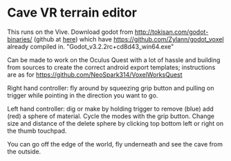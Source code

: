 # Cave VR terrain editor
This runs on the Vive.  Download godot from http://tokisan.com/godot-binaries/ (github at [here](https://github.com/tinmanjuggernaut/voxelgame)) which have https://github.com/Zylann/godot_voxel already compiled in.
"Godot_v3.2.2rc+cd8d43_win64.exe"  

Can be made to work on the Oculus Quest with a lot of hassle and building from sources to create the correct android export templates; instructions are as for https://github.com/NeoSpark314/VoxelWorksQuest

Right hand controller: fly around by squeezing grip button and pulling on trigger while pointing in the direction you want to go.

Left hand controller: dig or make by holding trigger to remove (blue) add (red) a sphere of material.  Cycle the modes with the grip button.  Change size and distance of the delete sphere by clicking top bottom left or right on the thumb touchpad.

You can go off the edge of the world, fly underneath and see the cave from the outside.

